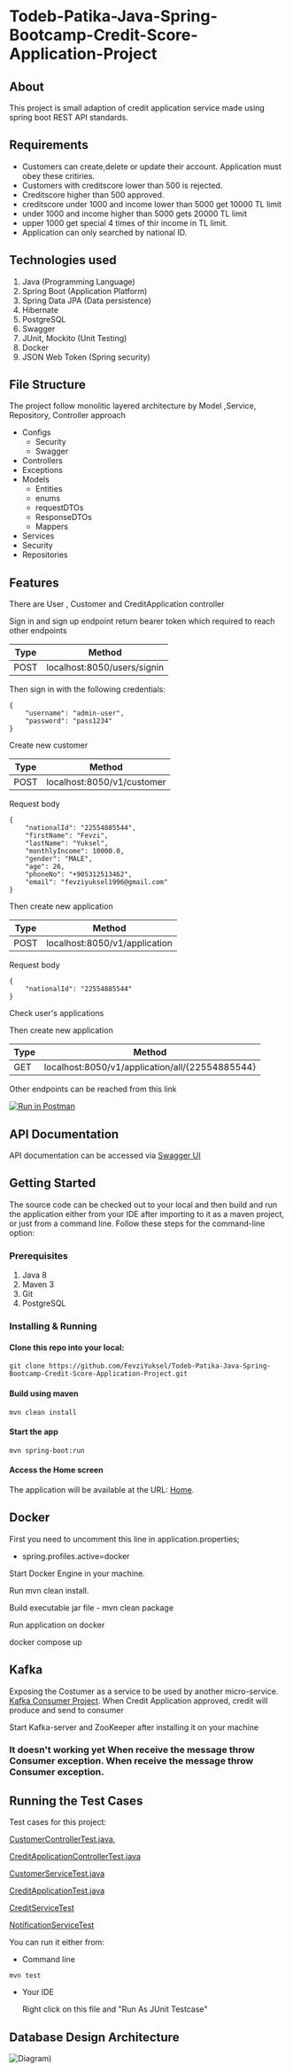 # Todeb-Patika-Java-Spring-Bootcamp-Credit-Score-Application-Project
## About
This project is small adaption of credit application service made using spring boot REST API standards.

## Requirements
* Customers can create,delete or update their account.
Application must obey these critiries.
* Customers with creditscore lower than 500 is rejected.
* Creditscore higher than 500 approved.
* creditscore under 1000  and income lower than 5000 get 10000 TL limit
* under 1000 and income higher than 5000 gets 20000 TL limit
* upper 1000 get special 4 times of thir income in TL limit.
* Application can only searched by national ID.

## Technologies used

1. Java (Programming Language)
2. Spring Boot (Application Platform)
3. Spring Data JPA (Data persistence)
4. Hibernate
5. PostgreSQL
6. Swagger
7. JUnit, Mockito (Unit Testing)
8. Docker
9. JSON Web Token (Spring security)

## File Structure

The project follow monolitic layered architecture by Model ,Service, Repository, Controller approach

* Configs
    * Security
    * Swagger
* Controllers
* Exceptions
* Models
    * Entities
    * enums
    * requestDTOs
    * ResponseDTOs
    * Mappers
* Services
* Security
* Repositories


## Features

There are User , Customer and CreditApplication controller

Sign in and sign up endpoint return bearer token which required to reach other endpoints

| Type | Method |
| ------ | ------ |
| POST | localhost:8050/users/signin |

Then sign in with the following credentials: 
```
{
    "username": "admin-user",
    "password": "pass1234"
}
```
Create new customer

| Type | Method |
| ------ | ------ |
| POST | localhost:8050/v1/customer |

Request body 
```
{
    "nationalId": "22554885544",
    "firstName": "Fevzi",
    "lastName": "Yuksel",
    "monthlyIncome": 10000.0,
    "gender": "MALE",
    "age": 26,
    "phoneNo": "+905312513462",
    "email": "fevziyuksel1996@gmail.com"
}
```
Then create new application

| Type | Method |
| ------ | ------ |
| POST | localhost:8050/v1/application |

Request body 
```
{
    "nationalId": "22554885544"
}
```
Check user's applications


Then create new application

| Type | Method |
| ------ | ------ |
| GET | localhost:8050/v1/application/all/{22554885544} |



Other endpoints can be reached from this link

[![Run in Postman](https://run.pstmn.io/button.svg)](https://app.getpostman.com/run-collection/8288169938a24bbadcec?action=collection%2Fimport)


## API Documentation

API documentation can be accessed via [Swagger UI](localhost:8050/swagger-ui/index.html)

## Getting Started

The source code can be checked out to your local and then build and run the application either from your IDE after importing to it as a maven project, or just from a command line. Follow these steps for the command-line option:  

### Prerequisites
1. Java 8
2. Maven 3
3. Git
4. PostgreSQL


### Installing & Running

#### Clone this repo into your local: 
	
```
git clone https://github.com/FevziYuksel/Todeb-Patika-Java-Spring-Bootcamp-Credit-Score-Application-Project.git
```

####  Build using maven 
	
```
mvn clean install
```
	
#### Start the app
	
```
mvn spring-boot:run
```
	
#### Access the Home screen

The application will be available at the URL: [Home](http://localhost:8050).

## Docker
First you need to uncomment this line in application.properties;

* spring.profiles.active=docker

Start Docker Engine in your machine.

Run mvn clean install.

Build executable jar file - mvn clean package

Run application on docker 

docker compose up


## Kafka
Exposing the Costumer as a service to be used by another micro-service. [Kafka Consumer Project](https://github.com/FevziYuksel/Todeb-Credit-Kafka-Consumer).
When Credit Application approved, credit will produce and send to consumer

Start Kafka-server and ZooKeeper after installing it on your machine

### It doesn't working yet When receive the message throw Consumer exception. When receive the message throw Consumer exception. 

## Running the Test Cases

Test cases for this project:

[CustomerControllerTest.java](src/test/java/com/todebpatikajavaspringbootcampcreditscoreapplicationproject/controller/CustomerControllerTest.java),

[CreditApplicationControllerTest.java](src/test/java/com/todebpatikajavaspringbootcampcreditscoreapplicationproject/controller/CreditApplicationControllerTest.java)

[CustomerServiceTest.java](src/test/java/com/todebpatikajavaspringbootcampcreditscoreapplicationproject/service/impl/CustomerServiceTest.java)

[CreditApplicationTest.java](src/test/java/com/todebpatikajavaspringbootcampcreditscoreapplicationproject/service/impl/CreditApplicationServiceTest.java)

[CreditServiceTest](src/test/java/com/todebpatikajavaspringbootcampcreditscoreapplicationproject/service/impl/CreditServiceTest.java)

[NotificationServiceTest](src/test/java/com/todebpatikajavaspringbootcampcreditscoreapplicationproject/service/impl/NotificationServiceTest.java)

You can run it either from:

- Command line

```
mvn test
```

- Your IDE


	Right click on this file and "Run As JUnit Testcase"  




 ## Database Design Architecture
![Diagram](https://github.com/FevziYuksel/Todeb-Patika-Java-Spring-Bootcamp-Credit-Score-Application-Project/blob/master/Database%20Design%20Architecture.png))


